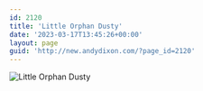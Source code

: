 ```yaml
---
id: 2120
title: 'Little Orphan Dusty'
date: '2023-03-17T13:45:26+00:00'
layout: page
guid: 'http://new.andydixon.com/?page_id=2120'
---
```


![Little Orphan Dusty](https://i0.wp.com/assets.g8x2.ldn.idrivee2-23.com/posters/Little%20Orphan%20Dusty%2001.jpg?w=1200&ssl=1 "Little Orphan Dusty")